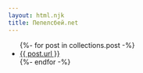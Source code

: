 ```yaml
---
layout: html.njk
title: Пепелсбей.net
---
```


<ul class="archive">
{%- for post in collections.post -%}
    <li class="archive__item">
        <a class="archive__link" href="{{ post.url }}">{{ post.url }}</a>
    </li>
{%- endfor -%}
</ul>
